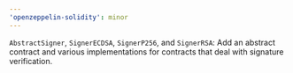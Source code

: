 ```yaml
---
'openzeppelin-solidity': minor
---
```


`AbstractSigner`, `SignerECDSA`, `SignerP256`, and `SignerRSA`: Add an abstract contract and various implementations for contracts that deal with signature verification.
